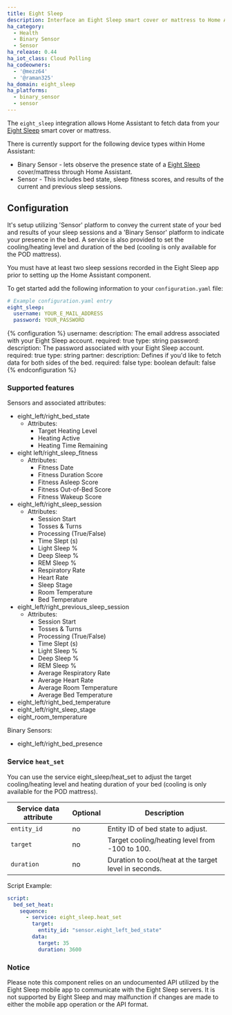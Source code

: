 ```yaml
---
title: Eight Sleep
description: Interface an Eight Sleep smart cover or mattress to Home Assistant
ha_category:
  - Health
  - Binary Sensor
  - Sensor
ha_release: 0.44
ha_iot_class: Cloud Polling
ha_codeowners:
  - '@mezz64'
  - '@raman325'
ha_domain: eight_sleep
ha_platforms:
  - binary_sensor
  - sensor
---
```


The `eight_sleep` integration allows Home Assistant to fetch data from your [Eight Sleep](https://eightsleep.com/) smart cover or mattress.

There is currently support for the following device types within Home Assistant:

- Binary Sensor - lets observe the presence state of a [Eight Sleep](https://eightsleep.com/) cover/mattress through Home Assistant.
- Sensor - This includes bed state, sleep fitness scores, and results of the current and previous sleep sessions.

## Configuration

It's setup utilizing 'Sensor' platform to convey the current state of your bed and results of your sleep sessions and a 'Binary Sensor' platform to indicate your presence in the bed. A service is also provided to set the cooling/heating level and duration of the bed (cooling is only available for the POD mattress).

You must have at least two sleep sessions recorded in the Eight Sleep app prior to setting up the Home Assistant component.

To get started add the following information to your `configuration.yaml` file:

```yaml
# Example configuration.yaml entry
eight_sleep:
  username: YOUR_E_MAIL_ADDRESS
  password: YOUR_PASSWORD
```

{% configuration %}
username:
  description: The email address associated with your Eight Sleep account.
  required: true
  type: string
password:
  description: The password associated with your Eight Sleep account.
  required: true
  type: string
partner:
  description: Defines if you'd like to fetch data for both sides of the bed.
  required: false
  type: boolean
  default: false
{% endconfiguration %}

### Supported features

Sensors and associated attributes:

- eight_left/right_bed_state
  - Attributes:
    - Target Heating Level
    - Heating Active
    - Heating Time Remaining
- eight left/right_sleep_fitness
  - Attributes:
    - Fitness Date
    - Fitness Duration Score
    - Fitness Asleep Score
    - Fitness Out-of-Bed Score
    - Fitness Wakeup Score
- eight_left/right_sleep_session
  - Attributes:
    - Session Start
    - Tosses & Turns
    - Processing (True/False)
    - Time Slept (s)
    - Light Sleep %
    - Deep Sleep %
    - REM Sleep %
    - Respiratory Rate
    - Heart Rate
    - Sleep Stage
    - Room Temperature
    - Bed Temperature
- eight_left/right_previous_sleep_session
  - Attributes:
    - Session Start
    - Tosses & Turns
    - Processing (True/False)
    - Time Slept (s)
    - Light Sleep %
    - Deep Sleep %
    - REM Sleep %
    - Average Respiratory Rate
    - Average Heart Rate
    - Average Room Temperature
    - Average Bed Temperature
- eight_left/right_bed_temperature
- eight_left/right_sleep_stage
- eight_room_temperature

Binary Sensors:

- eight_left/right_bed_presence

### Service `heat_set`

You can use the service eight_sleep/heat_set to adjust the target cooling/heating level and heating duration of your bed (cooling is only available for the POD mattress).

| Service data attribute | Optional | Description |
| ---------------------- | -------- | ----------- |
| `entity_id` | no | Entity ID of bed state to adjust.
| `target` | no | Target cooling/heating level from -100 to 100.
| `duration` | no | Duration to cool/heat at the target level in seconds.

Script Example:

```yaml
script:
  bed_set_heat:
    sequence:
      - service: eight_sleep.heat_set
        target:
          entity_id: "sensor.eight_left_bed_state"
        data:
          target: 35
          duration: 3600
```

### Notice

Please note this component relies on an undocumented API utilized by the Eight Sleep mobile app to communicate with the Eight Sleep servers.  It is not supported by Eight Sleep and may malfunction if changes are made to either the mobile app operation or the API format.

